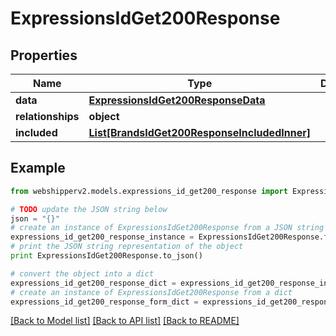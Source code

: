 # ExpressionsIdGet200Response


## Properties
Name | Type | Description | Notes
------------ | ------------- | ------------- | -------------
**data** | [**ExpressionsIdGet200ResponseData**](ExpressionsIdGet200ResponseData.md) |  | [optional] 
**relationships** | **object** |  | [optional] 
**included** | [**List[BrandsIdGet200ResponseIncludedInner]**](BrandsIdGet200ResponseIncludedInner.md) |  | [optional] 

## Example

```python
from webshipperv2.models.expressions_id_get200_response import ExpressionsIdGet200Response

# TODO update the JSON string below
json = "{}"
# create an instance of ExpressionsIdGet200Response from a JSON string
expressions_id_get200_response_instance = ExpressionsIdGet200Response.from_json(json)
# print the JSON string representation of the object
print ExpressionsIdGet200Response.to_json()

# convert the object into a dict
expressions_id_get200_response_dict = expressions_id_get200_response_instance.to_dict()
# create an instance of ExpressionsIdGet200Response from a dict
expressions_id_get200_response_form_dict = expressions_id_get200_response.from_dict(expressions_id_get200_response_dict)
```
[[Back to Model list]](../README.md#documentation-for-models) [[Back to API list]](../README.md#documentation-for-api-endpoints) [[Back to README]](../README.md)


